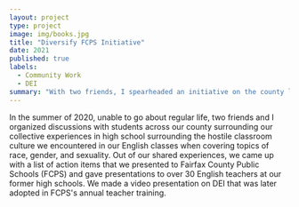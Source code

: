 ```yaml
---
layout: project
type: project
image: img/books.jpg
title: "Diversify FCPS Initiative"
date: 2021
published: true
labels:
  - Community Work
  - DEI
summary: "With two friends, I spearheaded an initiative on the county level to diversify our English curriculum and improve classroom culture."
---
```


In the summer of 2020, unable to go about regular life, two friends and I organized discussions with students across our county surrounding our collective experiences in high school surrounding the hostile classroom culture we encountered in our English classes when covering topics of race, gender, and sexuality. Out of our shared experiences, we came up with a list of action items that we presented to Fairfax County Public Schools (FCPS) and gave presentations to over 30 English teachers at our former high schools. We made a video presentation on DEI that was later adopted in FCPS's annual teacher training.
